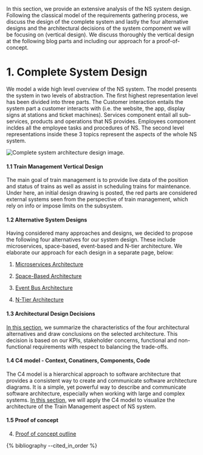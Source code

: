 <!-- ---
layout: post
title:  "Part 3 - System Design"
date:   2023-03-06 17:53:53 +0100
categories: system design
--- -->

In this section, we provide an extensive analysis of the NS system design. Following the classical model of the requirements gathering process, we discuss the design of the complete system and lastly the four alternative designs and the architectural decisions of the system compoment we will be focusing on (vertical design). We discuss thoroughly the vertical design at the following blog parts and including our approach for a proof-of-concept.

# 1. Complete System Design

We model a wide high level overview of the NS system. The model presents the system in two levels of abstraction. The first highest representation level has been divided into three parts. The Customer interaction entails the system part a customer interacts with (i.e. the website, the app, display signs at stations and ticket machines). Services component entail all sub-services, products and operations that NS provides. Employees component incldes all the employee tasks and procedures of NS. The second level representations inside these 3 topics represent the aspects of the whole NS system.

![Complete system architecture design image.](/appendices/design/NSbroadsystem.png)

<!-- TODO fix this to discuss the four propsed designs and then why we chose for space based -->
#### 1.1 Train Management Vertical Design

The main goal of train management is to provide live data of the position and status of trains as well as assist in scheduling trains for maintenance. Under here, an initial design drawing is posted, the red parts are considered external systems seen from the perspective of train management, which rely on info or impose limits on the subsystem.


#### 1.2 Alternative System Designs

Having considered many approaches and designs, we decided to propose the following four alternatives for our system design. These include microservices, space-based, event-based and N-tier architecture. We elaborate our approach for each design in a separate page, below:

1. [Microservices Architecture](/appendices/design/microservices/train_management_design_summary_microservices)

2. [Space-Based Architecture](/appendices/design/space-based/space-based)

3. [Event Bus Architecture](/appendices/design/event-bus/train_management_event_bus_design_summary)

4. [N-Tier Architecture](/appendices/design/n-tier/n-tier-architecture)


#### 1.3 Architectural Design Decisions
[In this section](/appendices/design/design-decision), we summarize the characteristics of the four architectural alternatives and draw conclusions on the selected architecture. This decision is based on our KPIs, stakeholder concerns, functional and non-functional requirements with respect to balancing the trade-offs.

#### 1.4 C4 model - Context, Conatiners, Components, Code

The C4 model is a hierarchical approach to software architecture that provides a consistent way to create and communicate software architecture diagrams. It is a simple, yet powerful way to describe and communicate software architecture, especially when working with large and complex systems. [In this section](/appendices/design/c4model), we will apply the C4 model to visualize the architecture of the Train Management aspect of NS system.

#### 1.5 Proof of concept
4. [Proof of concept outline](/appendices/poc/poc_outline)

{% bibliography --cited_in_order %}
